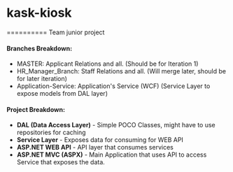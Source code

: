 # kask-kiosk
==========
Team junior project

#### Branches Breakdown:
* MASTER:                 Applicant Relations and all.  (Should be for Iteration 1)
* HR_Manager_Branch:      Staff Relations and all.      (Will merge later, should be for later iteration)
* Application-Service:    Application's Service (WCF)   (Service Layer to expose models from DAL layer)

#### Project Breakdown:
* **DAL (Data Access Layer)** - Simple POCO Classes, might have to use repositories for caching
* **Service Layer**           - Exposes data for consuming for WEB API
* **ASP.NET WEB API**         - API layer that consumes services
* **ASP.NET MVC (ASPX)**      - Main Application that uses API to access Service that exposes the data.
